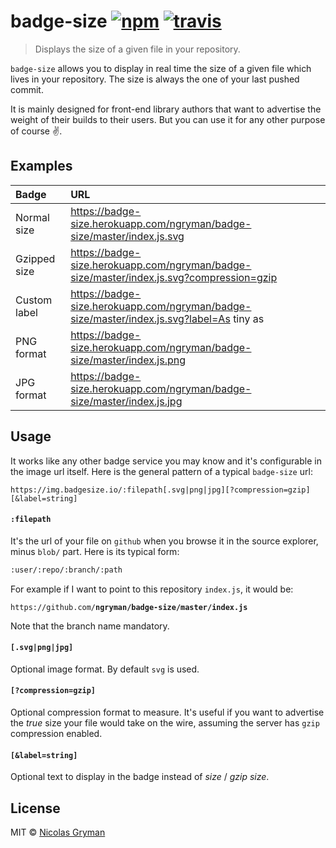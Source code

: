 # badge-size [![npm][npm-image]][npm-url] [![travis][travis-image]][travis-url]

[npm-image]: https://img.shields.io/npm/v/badge-size.svg?style=flat
[npm-url]: https://npmjs.org/package/badge-size
[travis-image]: https://img.shields.io/travis/ngryman/badge-size.svg?style=flat
[travis-url]: https://travis-ci.org/ngryman/badge-size

> Displays the size of a given file in your repository.


`badge-size` allows you to display in real time the size of a given file which lives in your repository.
The size is always the one of your last pushed commit.

It is mainly designed for front-end library authors that want to advertise the weight of
their builds to their users. But you can use it for any other purpose of course :v:.


## Examples

 Badge       | URL
:------------|:---------------------------------------------------------------------------------|
Normal size  | https://badge-size.herokuapp.com/ngryman/badge-size/master/index.js.svg
Gzipped size | https://badge-size.herokuapp.com/ngryman/badge-size/master/index.js.svg?compression=gzip
Custom label | https://badge-size.herokuapp.com/ngryman/badge-size/master/index.js.svg?label=As tiny as
PNG format   | https://badge-size.herokuapp.com/ngryman/badge-size/master/index.js.png
JPG format   | https://badge-size.herokuapp.com/ngryman/badge-size/master/index.js.jpg


## Usage

It works like any other badge service you may know and it's configurable in the image url itself.
Here is the general pattern of a typical `badge-size` url:

```
https://img.badgesize.io/:filepath[.svg|png|jpg][?compression=gzip][&label=string]
```

#### `:filepath`

It's the url of your file on `github` when you browse it in the source explorer, minus `blob/` part.
Here is its typical form:

```md
:user/:repo/:branch/:path
```

For example if I want to point to this repository `index.js`, it would be:

`https://github.com/`**`ngryman/badge-size/master/index.js`**

Note that the branch name mandatory.

#### `[.svg|png|jpg]`

Optional image format. By default `svg` is used.

#### `[?compression=gzip]`

Optional compression format to measure. It's useful if you want to advertise the *true* size your
file would take on the wire, assuming the server has `gzip` compression enabled.

#### `[&label=string]`

Optional text to display in the badge instead of *size* / *gzip size*.


## License

MIT © [Nicolas Gryman](http://ngryman.sh)

